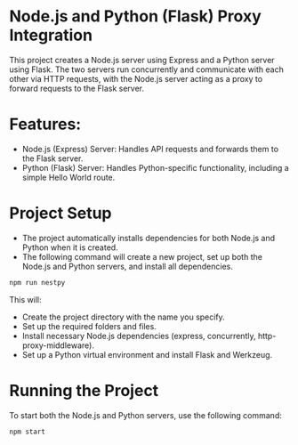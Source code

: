 # Node.js and Python (Flask) Proxy Integration

This project creates a Node.js server using Express and a Python server using Flask. The two servers run concurrently and communicate with each other via HTTP requests, with the Node.js server acting as a proxy to forward requests to the Flask server.

# Features:
- Node.js (Express) Server: Handles API requests and forwards them to the Flask server.
- Python (Flask) Server: Handles Python-specific functionality, including a simple Hello World route.

# Project Setup
- The project automatically installs dependencies for both Node.js and Python when it is created.
- The following command will create a new project, set up both the Node.js and Python servers, and install all dependencies.

```bash
npm run nestpy
```

This will:

- Create the project directory with the name you specify.
- Set up the required folders and files.
- Install necessary Node.js dependencies (express, concurrently, http-proxy-middleware).
- Set up a Python virtual environment and install Flask and Werkzeug.

# Running the Project
To start both the Node.js and Python servers, use the following command:
```bash
npm start
```








